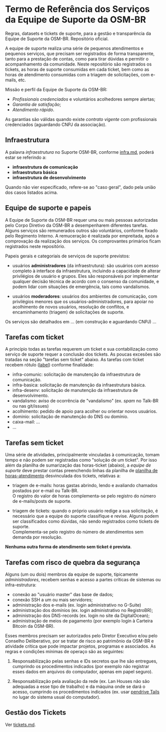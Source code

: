 # Termo de Referência dos Serviços da Equipe de Suporte da OSM-BR

Regras, datasets e tickets de suporte, para a gestão e transparência da Equipe de Suporte da OSM-BR. Repositório oficial.

A equipe de suporte realiza uma série de pequenos atendimentos e pequenos serviços,  que precisam ser registrados de forma transparente, tanto para a prestação de contas, como para tirar dúvidas e permitir o acompanhamento da comunidade.
Neste repositório são registrados os tickets, as horas de suporte consumidas em cada ticket, bem como  as horas de atendimento consumidas com a triagem de solicitações, com e-mails, etc.

Missão e perfil da Equipe de Suporte da OSM-BR:

* _Profissionais credenciados_ e voluntários acolhedores sempre alertas;
* _Garantia de satisfação_;
* _Atendimento rápido_.

As garantias são válidas quando existe *contrato vigente* com profissionais credenciados (aguardando CNPJ da associação).

## Infraestrutura

A palavra *infraestrutura* no Suporte OSM-BR, conforme [infra.md](infra.md), poderá estar se referindo a:

* **infraestrutura de comunicação**
* **infraestrutura básica**
* **infraestrutura de desenvolvimento**

Quando não vier especificado, refere-se ao "caso geral", dado pela união dos casos listados acima.

## Equipe de suporte e papeis

A Equipe de Suporte da OSM-BR requer uma ou mais pessoas autorizadas pelo Corpo Diretivo da OSM-BR a desempenharem diferentes tarefas. Alguns serviços são remunerados outros são voluntários, conforme fixado pelo Regimento Interno. A remuceração é realizada por empreitada, após a comprovação da realização dos serviços. Os comprovantes primários  ficam registrados neste repositório.

Papeis gerais e categoriais de serviços de suporte previstos:

* usuários **administradores** (da infraestrutura): são usuários com acesso completo à interface da infraestrutura, incluindo a capacidade de alterar privilégios de usuário e grupos. Eles são responsáveis por implementar qualquer decisão técnica de acordo com o consenso da comunidade, e podem lidar com situações de emergência, tais como vandalismos.

* usuários **moderadores**: usuários dos ambientes de comunicação, com privilégios menores que os usuários-administradores, para apoiar no acolhimento de novos usuários, resolução de conflitos, e encaminhamento (triagem) de solicitações de suporte.

Os serviços são detalhados em ... (em construção e aguardando CNPJ) ...

## Tarefas com ticket

A princípio todas as tarefas requerem um ticket e sua contabilização como serviço de suporte requer a conclusão dos tickets. As poucas excesões são tratadas na seção "tarefas sem ticket" abaixo. As tarefas com ticket recebem rótulo ([label](https://github.com/OSMBrasil/suporte/labels))  conforme finalidade:

* infra-comunic: solicitação de manutenção da infraestrutura de comunicação.
* infra-basica:  solicitação de manutenção da infraestrutura básica.
* infra-desenv:  solicitação de manutenção da infraestrutura de desenvolvimento.
* vandalismo: aviso de ocorrência de "vandalismo" (ex. *spam* no Talk-BR ou nas git/issues)
* acolhimento: pedido de apoio para acolher ou orientar novos usuários.
* dominio: solicitação de manutenção do DNS ou domínio.
* caixa-mail: ...
* ...

## Tarefas sem ticket

Uma série de atividades, principalmente vinculadas à comunicação, tomam tempo e não podem ser registradas como "solução de um  ticket". Por isso além da planilha de sumarização das horas-ticket (abaixo), a *equipe de suporte* deve prestar contas preenchendo linhas da planilha de [planilha de horas-atendimento](data/horas-atendimento.csv) desvinculada dos tickets, relativas a:

* triagem de e-mails: horas gastas abrindo, lendo e avaliando chamados postados por e-mail ou Talk-BR. <br/>O registro do valor de horas complementa-se pelo registro do número de e-mails/posts de suporte.

* triagem de tickets: quando o próprio usuário redige a sua solicitação, é necessário que a equipe do suporte classifique e  revise. Alguns podem ser classificados como dúvidas, não sendo registrados como tickets de suporte. <br/>Complementa-se pelo registro do número de atendimentos sem demanda por resolução.

**Nenhuma outra forma de atendimento sem ticket é prevista**.

## Tarefas com risco de quebra da segurança

Alguns (um ou dois) membros da equipe de suporte, tipicamente _administradores_, recebem senhas e acesso a partes críticas de sistemas ou infra-estrutura:

* conexão ao "usuário master" das base de dados;
* conexão SSH a um ou mais servidores;
* administração dos e-mails (ex. login administrativo no G-Suite)
* administração dos domínios (ex. login administrativo no RegistroBR);
* administração dos DNS-records (ex. login no site da DigitalOcean);
* administração de meios de pagamento (por exemplo login à Carteira Bitcoin da OSM-BR).

Esses membros precisam ser autorizados pelo Diretor Executivo e/ou pelo Conselho Deliberativo, por se tratar de risco ao patrimônio da OSM-BR e atividade crítica que pode impactar projetos, programas e associados. As regras e condições mínimas de operaço são as seguintes:

1. Responsabilização pelas senhas e IDs secretos que lhe são entregues, cumprindo os procedimentos indicados (por exemplo não registrar esses dados em arquivos do computador, apenas em papel seguro).

2. Responsabilização pela avaliação da rede (ex. Lan Houses não são adequadas a esse tipo de trabalho) e da máquina onde se dará o acesso, cumprindo os procedimentos indicados (ex. usar [pendrive Tails](https://tails.boum.org/) no lugar do sistema usual do computador).


## Gestão dos Tickets

Ver [tickets.md](tickets.md).
